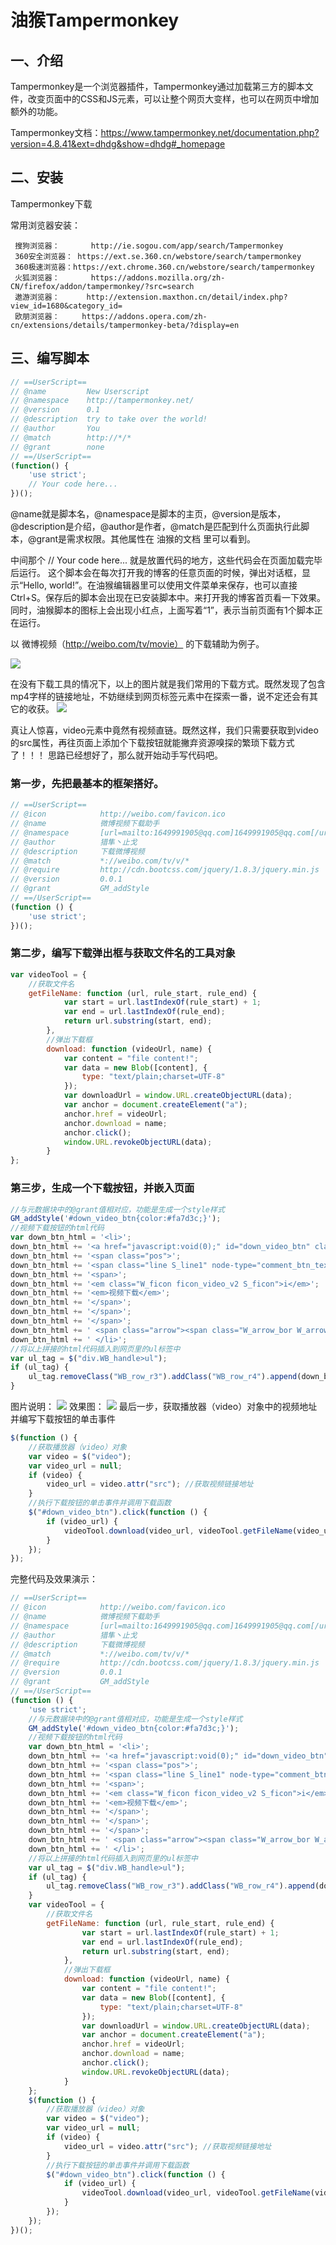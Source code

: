 


# 油猴Tampermonkey

## 一、介绍
Tampermonkey是一个浏览器插件，Tampermonkey通过加载第三方的脚本文件，改变页面中的CSS和JS元素，可以让整个网页大变样，也可以在网页中增加额外的功能。

Tampermonkey文档：https://www.tampermonkey.net/documentation.php?version=4.8.41&ext=dhdg&show=dhdg#_homepage

## 二、安装


Tampermonkey下载

常用浏览器安装：

     搜狗浏览器：       http://ie.sogou.com/app/search/Tampermonkey
     360安全浏览器： https://ext.se.360.cn/webstore/search/tampermonkey
     360极速浏览器：https://ext.chrome.360.cn/webstore/search/tampermonkey
     火狐浏览器：       https://addons.mozilla.org/zh-CN/firefox/addon/tampermonkey/?src=search
     遨游浏览器：      http://extension.maxthon.cn/detail/index.php?view_id=1680&category_id=
     欧朋浏览器：     https://addons.opera.com/zh-cn/extensions/details/tampermonkey-beta/?display=en
## 三、编写脚本


```javascript
// ==UserScript==
// @name         New Userscript
// @namespace    http://tampermonkey.net/
// @version      0.1
// @description  try to take over the world!
// @author       You
// @match        http://*/*
// @grant        none
// ==/UserScript==
(function() {
    'use strict';
    // Your code here...
})();
```
@name就是脚本名，@namespace是脚本的主页，@version是版本，@description是介绍，@author是作者，@match是匹配到什么页面执行此脚本，@grant是需求权限。其他属性在 油猴的文档 里可以看到。

中间那个 // Your code here... 就是放置代码的地方，这些代码会在页面加载完毕后运行。
这个脚本会在每次打开我的博客的任意页面的时候，弹出对话框，显示“Hello, world!”。在油猴编辑器里可以使用文件菜单来保存，也可以直接Ctrl+S。保存后的脚本会出现在已安装脚本中。来打开我的博客首页看一下效果。
同时，油猴脚本的图标上会出现小红点，上面写着“1”，表示当前页面有1个脚本正在运行。

以 微博视频（http://weibo.com/tv/movie） 的下载辅助为例子。

![](./images/编写油猴脚本.md-0.PNG)


在没有下载工具的情况下，以上的图片就是我们常用的下载方式。既然发现了包含mp4字样的链接地址，不妨继续到网页标签元素中在探索一番，说不定还会有其它的收获。
![](./images/编写油猴脚本.md-1.PNG)

真让人惊喜，video元素中竟然有视频直链。既然这样，我们只需要获取到video的src属性，再往页面上添加个下载按钮就能撇弃资源嗅探的繁琐下载方式了！！！
思路已经想好了，那么就开始动手写代码吧。

### 第一步，先把最基本的框架搭好。

```javascript
// ==UserScript==
// @icon            http://weibo.com/favicon.ico
// @name            微博视频下载助手
// @namespace       [url=mailto:1649991905@qq.com]1649991905@qq.com[/url]
// @author          猎隼丶止戈
// @description     下载微博视频
// @match           *://weibo.com/tv/v/*
// @require         http://cdn.bootcss.com/jquery/1.8.3/jquery.min.js
// @version         0.0.1
// @grant           GM_addStyle
// ==/UserScript==
(function () {
    'use strict';
})();
```
### 第二步，编写下载弹出框与获取文件名的工具对象

```javascript
var videoTool = {
    //获取文件名
    getFileName: function (url, rule_start, rule_end) {
            var start = url.lastIndexOf(rule_start) + 1;
            var end = url.lastIndexOf(rule_end);
            return url.substring(start, end);
        },
        //弹出下载框
        download: function (videoUrl, name) {
            var content = "file content!";
            var data = new Blob([content], {
                type: "text/plain;charset=UTF-8"
            });
            var downloadUrl = window.URL.createObjectURL(data);
            var anchor = document.createElement("a");
            anchor.href = videoUrl;
            anchor.download = name;
            anchor.click();
            window.URL.revokeObjectURL(data);
        }
};
```
### 第三步，生成一个下载按钮，并嵌入页面

```javascript
//与元数据块中的@grant值相对应，功能是生成一个style样式
GM_addStyle('#down_video_btn{color:#fa7d3c;}');
//视频下载按钮的html代码
var down_btn_html = '<li>';
down_btn_html += '<a href="javascript:void(0);" id="down_video_btn" class="S_txt2" title="视频下载">';
down_btn_html += '<span class="pos">';
down_btn_html += '<span class="line S_line1" node-type="comment_btn_text">';
down_btn_html += '<span>';
down_btn_html += '<em class="W_ficon ficon_video_v2 S_ficon">i</em>';
down_btn_html += '<em>视频下载</em>';
down_btn_html += '</span>';
down_btn_html += '</span>';
down_btn_html += '</span>';
down_btn_html += ' <span class="arrow"><span class="W_arrow_bor W_arrow_bor_t"><i class="S_line1"></i><em class="S_bg1_br"></em></span></span>';
down_btn_html += ' </li>';
//将以上拼接的html代码插入到网页里的ul标签中
var ul_tag = $("div.WB_handle>ul");
if (ul_tag) {
    ul_tag.removeClass("WB_row_r3").addClass("WB_row_r4").append(down_btn_html);
}
```
图片说明：
![](./images/编写油猴脚本.md-2.PNG)
效果图：
![](./images/编写油猴脚本.md-3.PNG)
最后一步，获取播放器（video）对象中的视频地址并编写下载按钮的单击事件
```javascript
$(function () {
    //获取播放器（video）对象
    var video = $("video");
    var video_url = null;
    if (video) {
        video_url = video.attr("src"); //获取视频链接地址
    }
    //执行下载按钮的单击事件并调用下载函数
    $("#down_video_btn").click(function () {
        if (video_url) {
            videoTool.download(video_url, videoTool.getFileName(video_url, "/", "?"));
        }
    });
});
```
完整代码及效果演示：

```javascript
// ==UserScript==
// @icon            http://weibo.com/favicon.ico
// @name            微博视频下载助手
// @namespace       [url=mailto:1649991905@qq.com]1649991905@qq.com[/url]
// @author          猎隼丶止戈
// @description     下载微博视频
// @match           *://weibo.com/tv/v/*
// @require         http://cdn.bootcss.com/jquery/1.8.3/jquery.min.js
// @version         0.0.1
// @grant           GM_addStyle
// ==/UserScript==
(function () {
    'use strict';
    //与元数据块中的@grant值相对应，功能是生成一个style样式
    GM_addStyle('#down_video_btn{color:#fa7d3c;}');
    //视频下载按钮的html代码
    var down_btn_html = '<li>';
    down_btn_html += '<a href="javascript:void(0);" id="down_video_btn" class="S_txt2" title="视频下载">';
    down_btn_html += '<span class="pos">';
    down_btn_html += '<span class="line S_line1" node-type="comment_btn_text">';
    down_btn_html += '<span>';
    down_btn_html += '<em class="W_ficon ficon_video_v2 S_ficon">i</em>';
    down_btn_html += '<em>视频下载</em>';
    down_btn_html += '</span>';
    down_btn_html += '</span>';
    down_btn_html += '</span>';
    down_btn_html += ' <span class="arrow"><span class="W_arrow_bor W_arrow_bor_t"><i class="S_line1"></i><em class="S_bg1_br"></em></span></span>';
    down_btn_html += ' </li>';
    //将以上拼接的html代码插入到网页里的ul标签中
    var ul_tag = $("div.WB_handle>ul");
    if (ul_tag) {
        ul_tag.removeClass("WB_row_r3").addClass("WB_row_r4").append(down_btn_html);
    }
    var videoTool = {
        //获取文件名
        getFileName: function (url, rule_start, rule_end) {
                var start = url.lastIndexOf(rule_start) + 1;
                var end = url.lastIndexOf(rule_end);
                return url.substring(start, end);
            },
            //弹出下载框
            download: function (videoUrl, name) {
                var content = "file content!";
                var data = new Blob([content], {
                    type: "text/plain;charset=UTF-8"
                });
                var downloadUrl = window.URL.createObjectURL(data);
                var anchor = document.createElement("a");
                anchor.href = videoUrl;
                anchor.download = name;
                anchor.click();
                window.URL.revokeObjectURL(data);
            }
    };
    $(function () {
        //获取播放器（video）对象
        var video = $("video");
        var video_url = null;
        if (video) {
            video_url = video.attr("src"); //获取视频链接地址
        }
        //执行下载按钮的单击事件并调用下载函数
        $("#down_video_btn").click(function () {
            if (video_url) {
                videoTool.download(video_url, videoTool.getFileName(video_url, "/", "?"));
            }
        });
    });
})();


```


